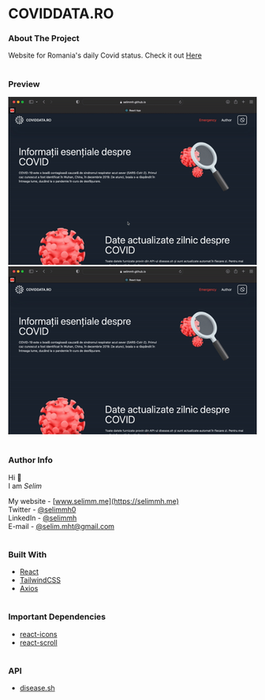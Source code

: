 <!-- Title -->

# COVIDDATA.RO

<!-- About -->

### About The Project

Website for Romania's daily Covid status. Check it out [Here](https://selimmh.github.io/coviddata-ro/)

#

### Preview

![Preview 1](preview//preview1.gif)
![Preview 2](preview//preview2.gif)

#

### Author Info

Hi 👋  
I am _Selim_

My website - [www.selimm.me](https://selimmh.me)  
Twitter - [@selimmh0](https://twitter.com/selimmh0)  
LinkedIn - [@selimmh](https://www.linkedin.com/in/selimmh/)  
E-mail - [@selim.mht@gmail.com](https://mail.google.com/)

#

### Built With

- [React](https://reactjs.org)
- [TailwindCSS](https://tailwindcss.com)
- [Axios](https://axios-http.com)

#

### Important Dependencies

- [react-icons](https://github.com/react-icons/react-icons)
- [react-scroll](https://www.npmjs.com/package/react-scroll)

#

### API

- [disease.sh](https://www.disease.sh)

#
